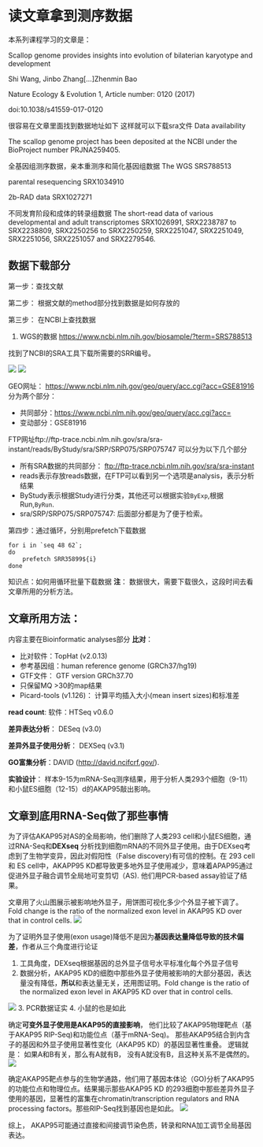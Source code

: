 # 读文章拿到测序数据

本系列课程学习的文章是：

Scallop genome provides insights into evolution of bilaterian karyotype and development


Shi Wang, Jinbo Zhang[…]Zhenmin Bao

Nature Ecology & Evolution 1, Article number: 0120 (2017)

doi:10.1038/s41559-017-0120

很容易在文章里面找到数据地址如下 这样就可以下载sra文件
Data availability

The scallop genome project has been deposited at the NCBI under the BioProject number PRJNA259405. 

全基因组测序数据，亲本重测序和简化基因组数据
The WGS
SRS788513

parental resequencing 
SRX1034910

2b-RAD data
SRX1027271

不同发育阶段和成体的转录组数据
The short-read data of various developmental and adult transcriptomes 
SRX1026991, SRX2238787 to SRX2238809, SRX2250256 to SRX2250259, SRX2251047, SRX2251049, SRX2251056, SRX2251057 and SRX2279546.



## 数据下载部分
第一步：查找文献


第二步： 根据文献的method部分找到数据是如何存放的


第三步： 在NCBI上查找数据
1. WGS的数据
   https://www.ncbi.nlm.nih.gov/biosample/?term=SRS788513
   
   




找到了NCBI的SRA工具下载所需要的SRR编号。

![](http://oex750gzt.bkt.clouddn.com/17-7-18/15745363.jpg)
![](http://oex750gzt.bkt.clouddn.com/17-7-18/70623308.jpg)


GEO网址： https://www.ncbi.nlm.nih.gov/geo/query/acc.cgi?acc=GSE81916 分为两个部分：
- 共同部分：https://www.ncbi.nlm.nih.gov/geo/query/acc.cgi?acc=
- 变动部分：GSE81916

FTP网址ftp://ftp-trace.ncbi.nlm.nih.gov/sra/sra-instant/reads/ByStudy/sra/SRP/SRP075/SRP075747 可以分为以下几个部分
- 所有SRA数据的共同部分： ftp://ftp-trace.ncbi.nlm.nih.gov/sra/sra-instant
- reads表示存放reads数据，在FTP可以看到另一个选项是analysis，表示分析结果
- ByStudy表示根据Study进行分类，其他还可以根据实验`ByExp`,根据Run,`ByRun`.
- sra/SRP/SRP075/SRP075747: 后面部分都是为了便于检索。

第四步：通过循环，分别用prefetch下载数据

```
for i in `seq 48 62`;
do
    prefetch SRR35899${i}
done
```

知识点：如何用循环批量下载数据
**注**： 数据很大，需要下载很久，这段时间去看文章所用的分析方法。

## 文章所用方法：
内容主要在Bioinformatic analyses部分
**比对**：
- 比对软件：TopHat (v2.0.13)
- 参考基因组：human reference genome (GRCh37/hg19)
- GTF文件： GTF version GRCh37.70
- 只保留MQ >30的map结果
- Picard-tools (v1.126)： 计算平均插入大小(mean insert sizes)和标准差

**read count**: 软件：HTSeq v0.6.0

**差异表达分析**： DESeq (v3.0)

**差异外显子使用分析**： DEXSeq (v3.1)

**GO富集分析**：DAVID (http://david.ncifcrf.gov/).


**实验设计**：
样本9-15为mRNA-Seq测序结果，用于分析人类293个细胞（9-11）和小鼠ES细胞（12-15）d的AKAP95敲出影响。

## 文章到底用RNA-Seq做了那些事情
为了评估AKAP95对AS的全局影响，他们删除了人类293 cell和小鼠ES细胞，通过RNA-Seq和**DEXseq** 分析找到细胞mRNA的不同外显子使用。由于DEXseq考虑到了生物学变异，因此对假阳性（False discovery)有可信的控制。在 293 cell 和 ES cell中，AKAPP95 KD都导致更多地外显子使用减少，意味着APAP95通过促进外显子融合调节全局地可变剪切（AS). 他们用PCR-based assay验证了结果。

文章用了火山图展示被影响地外显子，用饼图可视化多少个外显子被下调了。Fold change is the ratio of the normalized exon level in AKAP95 KD over that in control cells.
![](http://oex750gzt.bkt.clouddn.com/17-7-18/98131952.jpg)

为了证明外显子使用(exon usage)降低不是因为**基因表达量降低导致的技术偏差**，作者从三个角度进行论证
1. 工具角度，DEXseq根据基因的总外显子信号水平标准化每个外显子信号
2. 数据分析，AKAP95 KD的细胞中那些外显子使用被影响的大部分基因，表达量没有降低，**所以**和表达量无关，还用图证明。Fold change is the ratio of the normalized exon level in AKAP95 KD over that in control cells.

![](http://oex750gzt.bkt.clouddn.com/17-7-18/1802975.jpg)
3. PCR数据证实
4. 小鼠的也是如此

确定**可变外显子使用是AKAP95的直接影响**， 他们比较了AKAP95物理靶点（基于AKAP95 RIP-Seq)和功能位点（基于mRNA-Seq)。 那些AKAP95结合到内含子的基因和外显子使用显著性变化（AKAP95 KD）的基因显著性重叠。
逻辑就是： 如果A和B有关，那么有A就有B， 没有A就没有B，且这种关系不是偶然的。
![](http://oex750gzt.bkt.clouddn.com/17-7-18/18457615.jpg)

确定AKAP95靶点参与的生物学通路，他们用了基因本体论（GO)分析了AKAP95的功能位点和物理位点。结果揭示那些AKAP95 KD 的293细胞中那些差异外显子使用的基因，显著性的富集在chromatin/transcription regulators and RNA processing factors。那些RIP-Seq找到基因也是如此。
![](http://oex750gzt.bkt.clouddn.com/17-7-18/40182819.jpg)

综上， AKAP95可能通过直接和间接调节染色质，转录和RNA加工调节全局基因表达。
